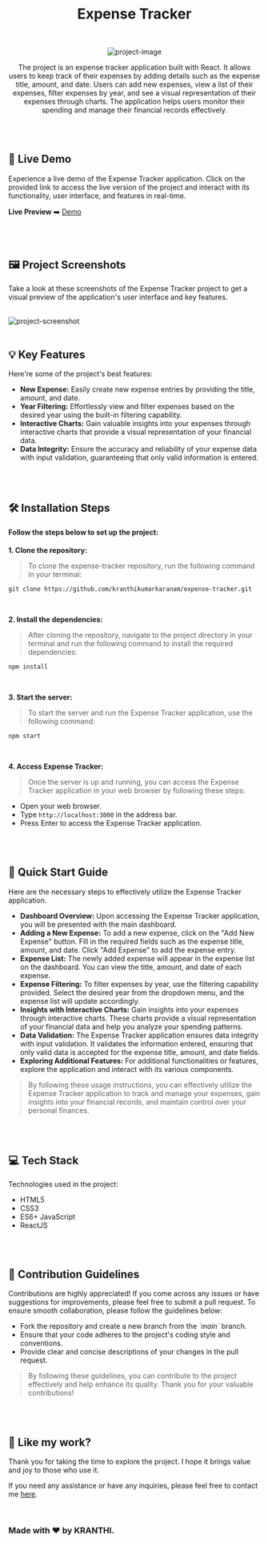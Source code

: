 <h1 align="center" id="title">Expense Tracker</h1>

<br>

<p align="center"><img src="https://socialify.git.ci/kranthikumarkaranam/expense-tracker/image?description=1&amp;descriptionEditable=Efficiently%20Managing%20Personal%20Finances%3A%20An%20Expense%20Tracking%20Solution&amp;font=Raleway&amp;language=1&amp;name=1&amp;owner=1&amp;theme=Auto" alt="project-image"></p>

<p align="center" id="description" >The project is an expense tracker application built with React. It allows users to keep track of their expenses by adding details such as the expense title, amount, and date. Users can add new expenses, view a list of their expenses, filter expenses by year, and see a visual representation of their expenses through charts. The application helps users monitor their spending and manage their financial records effectively.</p>

<br>
<br>

<h2>🚀 Live Demo</h2>

<p>Experience a live demo of the Expense Tracker application. Click on the provided link to access the live version of the project and interact with its functionality, user interface, and features in real-time.</p>

**Live Preview** ➡️ [Demo](https://kranthikumarkaranam.github.io/expense-tracker/)

<br>
<br>

<h2>🖼️ Project Screenshots</h2>

<p>Take a look at these screenshots of the Expense Tracker project to get a visual preview of the application's user interface and key features.</p>

<br>

<img src="https://kranthi-kumar.netlify.app/static/media/Expense%20Tracker.104f7f0b5924d543a740.jpg" alt="project-screenshot" width="auto" height="auto">
  
<br>
<br>

<h2>💡 Key Features</h2>

Here're some of the project's best features:

* __New Expense:__ Easily create new expense entries by providing the title, amount, and date.
* __Year Filtering:__ Effortlessly view and filter expenses based on the desired year using the built-in filtering capability.
* __Interactive Charts:__ Gain valuable insights into your expenses through interactive charts that provide a visual representation of your financial data.
* __Data Integrity:__ Ensure the accuracy and reliability of your expense data with input validation, guaranteeing that only valid information is entered.

<br>
<br>

<h2>🛠️ Installation Steps</h2>
<h4>Follow the steps below to set up the project:</h4>

<p style="font-weight: bold;">1. Clone the repository:</p>

> To clone the expense-tracker repository, run the following command in your terminal:

```
git clone https://github.com/kranthikumarkaranam/expense-tracker.git
```

<br>

<p style="font-weight: bold;">2. Install the dependencies:</p>

> After cloning the repository, navigate to the project directory in your terminal and run the following command to install the required dependencies:

```
npm install
```

<br>

<p style="font-weight: bold;">3. Start the server:</p>

> To start the server and run the Expense Tracker application, use the following command:


```
npm start
```

<br>

<p style="font-weight: bold;">4. Access Expense Tracker:</p>

> Once the server is up and running, you can access the Expense Tracker application in your web browser by following these steps:

* Open your web browser.
* Type `http://localhost:3000` in the address bar.
* Press Enter to access the Expense Tracker application.

<br>
<br>

<h2>📌 Quick Start Guide</h2>
<p>Here are the necessary steps to effectively utilize the Expense Tracker application.</p>

- __Dashboard Overview:__ Upon accessing the Expense Tracker application, you will be presented with the main dashboard.
- __Adding a New Expense:__ To add a new expense, click on the "Add New Expense" button. Fill in the required fields such as the expense title, amount, and date. Click "Add Expense" to add the expense entry.
-  __Expense List:__ The newly added expense will appear in the expense list on the dashboard. You can view the title, amount, and date of each expense.
- __Expense Filtering:__ To filter expenses by year, use the filtering capability provided. Select the desired year from the dropdown menu, and the expense list will update accordingly.
- __Insights with Interactive Charts:__ Gain insights into your expenses through interactive charts. These charts provide a visual representation of your financial data and help you analyze your spending patterns.
- __Data Validation:__ The Expense Tracker application ensures data integrity with input validation. It validates the information entered, ensuring that only valid data is accepted for the expense title, amount, and date fields.
- __Exploring Additional Features:__ For additional functionalities or features, explore the application and interact with its various components.

> By following these usage instructions, you can effectively utilize the Expense Tracker application to track and manage your expenses, gain insights into your financial records, and maintain control over your personal finances.

<br>
<br>

<h2>💻 Tech Stack</h2>

Technologies used in the project:

* HTML5
* CSS3
* ES6+ JavaScript
* ReactJS

<br>
<br>

<h2>🍰 Contribution Guidelines</h2>

Contributions are highly appreciated! If you come across any issues or have suggestions for improvements, please feel free to submit a pull request. To ensure smooth collaboration, please follow the guidelines below:

* Fork the repository and create a new branch from the _\`main\`_ branch.
* Ensure that your code adheres to the project's coding style and conventions.
* Provide clear and concise descriptions of your changes in the pull request.

> By following these guidelines, you can contribute to the project effectively and help enhance its quality. Thank you for your valuable contributions!

<br>
<br>

<h2>💖 Like my work?</h2>

<P>Thank you for taking the time to explore the project. I hope it brings value and joy to those who use it.</P>

<p>If you need any assistance or have any inquiries, please feel free to contact me <a href="mailto:2019271@iiitdmj.ac.in" target="_blank" rel="noopener noreferrer">here</a>.</p>

<br>

<h3>Made with ❤️ by KRANTHI.</h3>

<br>
